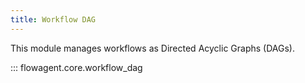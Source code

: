 ```yaml
---
title: Workflow DAG
---
```


This module manages workflows as Directed Acyclic Graphs (DAGs).

::: flowagent.core.workflow_dag
